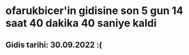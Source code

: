 # ofarukbicer'in gidisine son 5 gun 14 saat 40 dakika 40 saniye kaldi

## Gidis tarihi: 30.09.2022 :(